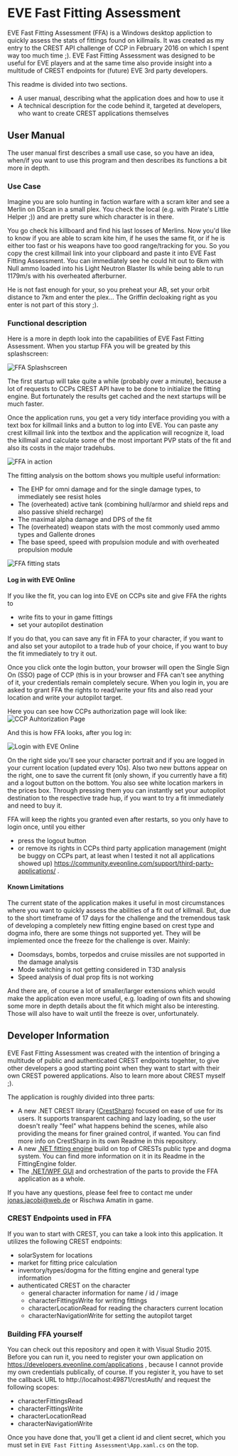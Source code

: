 # EVE Fast Fitting Assessment
EVE Fast Fitting Assessment (FFA) is a Windows desktop appliction to quickly assess the stats of fittings found on killmails.
It was created as my entry to the CREST API challenge of CCP in February 2016 on which I spent way too much time ;).
EVE Fast Fitting Assessment was designed to be useful for EVE players and at the same time also provide insight into a multitude of CREST endpoints for (future) EVE 3rd party developers.

This readme is divided into two sections.

* A user manual, describing what the application does and how to use it
* A technical description for the code behind it, targeted at developers, who want to create CREST applications themselves

## User Manual

The user manual first describes a small use case, so you have an idea, when/if you want to use this program and then describes its functions a bit more in depth.

### Use Case

Imagine you are solo hunting in faction warfare with a scram kiter and see a Merlin on DScan in a small plex. You check the local (e.g. with Pirate's Little Helper ;)) and are pretty sure which character is in there.

You go check his killboard and find his last losses of Merlins. Now you'd like to know if you are able to scram kite him, if he uses the same fit, or if he is either too fast or his weapons have too good range/tracking for you.
So you copy the crest killmail link into your clipboard and paste it into EVE Fast Fitting Assessment. You can immediately see he could hit out to 6km with Null ammo loaded into his Light Neutron Blaster IIs while being able to run 1179m/s with his overheated afterburner.

He is not fast enough  for your, so you preheat your AB, set your orbit distance to 7km and enter the plex...
The Griffin decloaking right as you enter is not part of this story ;).

### Functional description

Here is a more in depth look into the capabilities of EVE Fast Fitting Assessment.
When you startup FFA you will be greated by this splashscreen:

![FFA Splashscreen](http://eve-plh.com/FFA/splashscreen.gif "FFA Splashcreen")

The first startup will take quite a while (probably over a minute), because a lot of requests to CCPs CREST API have to be done to initialize the fitting engine.
But fortunately the results get cached and the next startups will be much faster.

Once the application runs, you get a very tidy interface providing you with a text box for killmail links and a button to log into EVE. You can paste any crest killmail link into the textbox and the application will recognize it, load the killmail and calculate some of the most important PVP stats of the fit and also its costs in the major tradehubs.

![FFA in action](http://eve-plh.com/FFA/fittinganalysis.gif "FFA in action")

The fitting analysis on the bottom shows you multiple useful information:
* The EHP for omni damage and for the single damage types, to immediately see resist holes
* The (overheated) active tank (combining hull/armor and shield reps and also passive shield recharge)
* The maximal alpha damage and DPS of the fit
* The (overheated) weapon stats with the most commonly used ammo types and Gallente drones
* The base speed, speed with propulsion module and with overheated propulsion module

![FFA fitting stats](http://eve-plh.com/FFA/fitting.png "FFA fitting stats")

#### Log in with EVE Online
If you like the fit, you can log into EVE on CCPs site and give FFA the rights to

* write fits to your in game fittings
* set your autopilot destination

If you do that, you can save any fit in FFA to your character, if you want to and also set your autopilot to a trade hub of your choice, if you want to buy the fit immediately to try it out.

Once you click onte the login button, your browser will open the Single Sign On (SSO) page of CCP (this is in your browser and FFA can't see anything of it, your credentials remain completely secure. When you login in, you are asked to grant FFA the rights to read/write your fits and also read your location and write your autopilot target.

Here you can see how CCPs authorization page will look like:
![CCP Auhtorization Page](http://eve-plh.com/FFA/authorize.png "Authorize FFA in CCPs SSO system")

And this is how FFA looks, after you log in:

![Login with EVE Online](http://eve-plh.com/FFA/login.gif "Login with EVE Online")

On the right side you'll see your character portrait and if you are logged in your current location (updated every 10s).
Also two new buttons appear on the right, one to save the current fit (only shown, if you currently have a fit) and a logout button on the bottom. You also see white location markers in the prices box. Through pressing them you can instantly set your autopilot destination to the respective trade hup, if you want to try a fit immediately and need to buy it.

FFA will keep the rights you granted even after restarts, so you only have to login once, until you either
* press the logout button
* or remove its rights in CCPs third party application management (might be buggy on CCPs part, at least when I tested it not all applications showed up) https://community.eveonline.com/support/third-party-applications/ .

#### Known Limitations
The current state of the application makes it useful in most circumstances where you want to quickly assess the abilities of a fit out of killmail. But, due to the short timeframe of 17 days for the challenge and the tremendous task of developing a completely new fitting engine based on crest type and dogma info, there are some things not supported yet. They will be implemented once the freeze for the challenge is over. Mainly:
* Doomsdays, bombs, torpedos and cruise missiles are not supported in the damage analysis
* Mode switching is not getting considered in T3D analysis
* Speed analysis of dual prop fits is not working

And there are, of course a lot of smaller/larger extensions which would make the application even more useful, e.g. loading of own fits and showing some more in depth details about the fit which might also be interesting. Those will also have to wait until the freeze is over, unfortunately.

## Developer Information
EVE Fast Fitting Assessment was created with the intention of bringing a multitude of public and authenticated CREST endpoints togehter, to give other developers a good starting point when they want to start with their own CREST powered applications.
Also to learn more about CREST myself ;).

The application is roughly divided into three parts:
* A new .NET CREST library ([CrestSharp](https://github.com/rischwa/eve-fast-fitting-assessment/tree/master/CrestSharp)) focused on ease of use for its users. It supports transparent caching and lazy loading, so the user doesn't really "feel" what happens behind the scenes, while also providing the means for finer grained control, if wanted. You can find more info on CrestSharp in its own Readme in this repository.
* A new [.NET fitting engine](https://github.com/rischwa/eve-fast-fitting-assessment/tree/master/FittingEngine) build on top of CRESTs public type and dogma system. You can find more information on it in its Readme in the FittingEngine folder.
* The [.NET/WPF GUI](https://github.com/rischwa/eve-fast-fitting-assessment/tree/master/EVE%20Fast%20Fitting%20Assessment) and orchestration of the parts to provide the FFA application as a whole.

If you have any questions, please feel free to contact me under jonas.jacobi@web.de or Rischwa Amatin in game.

### CREST Endpoints used in FFA
If you wan to start with CREST, you can take a look into this application. It utilizes the following CREST endpoints:
* solarSystem for locations
* market for fitting price calculation
* inventory/types/dogma for the fitting engine and general type information
* authenticated CREST on the character
  * general character information for name / id / image
  * characterFittingsWrite for writing fittings
  * characterLocationRead for reading the characters current location
  * characterNavigationWrite for setting the autopilot target
  
### Building FFA yourself
You can check out this repository and open it with Visual Studio 2015.
Before you can run it, you need to register your own application on https://developers.eveonline.com/applications , because I cannot provide my own credentials publically, of course.
If you register it, you have to set the callback URL to http://localhost:49871/crestAuth/ and request the following scopes:
* characterFittingsRead
* characterFittingsWrite
* characterLocationRead
* characterNavigationWrite

Once you have done that, you'll get a client id and client secret, which you must set in `EVE Fast Fitting Assessment\App.xaml.cs` on the top.
